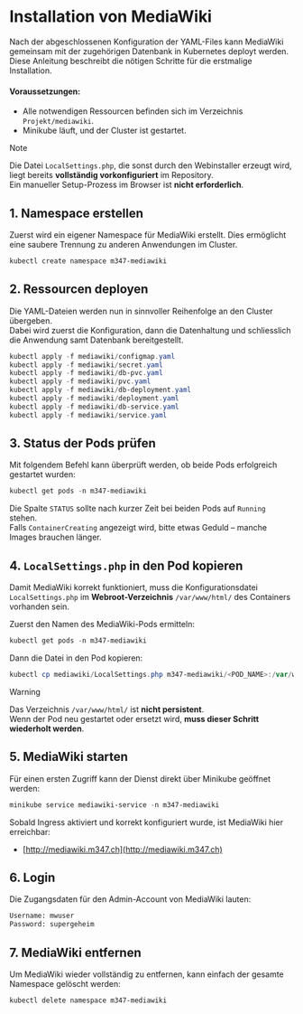 # Installation von MediaWiki
Nach der abgeschlossenen Konfiguration der YAML-Files kann MediaWiki gemeinsam mit der zugehörigen Datenbank in Kubernetes deployt werden. Diese Anleitung beschreibt die nötigen Schritte für die erstmalige Installation.

#### Voraussetzungen:

- Alle notwendigen Ressourcen befinden sich im Verzeichnis `Projekt/mediawiki`.
- Minikube läuft, und der Cluster ist gestartet.

> [!NOTE]  
> Die Datei `LocalSettings.php`, die sonst durch den Webinstaller erzeugt wird, liegt bereits **vollständig vorkonfiguriert** im Repository.  
> Ein manueller Setup-Prozess im Browser ist **nicht erforderlich**.

## 1. Namespace erstellen
Zuerst wird ein eigener Namespace für MediaWiki erstellt. Dies ermöglicht eine saubere Trennung zu anderen Anwendungen im Cluster.
```powershell
kubectl create namespace m347-mediawiki
```

## 2. Ressourcen deployen
Die YAML-Dateien werden nun in sinnvoller Reihenfolge an den Cluster übergeben.  
Dabei wird zuerst die Konfiguration, dann die Datenhaltung und schliesslich die Anwendung samt Datenbank bereitgestellt.
```powershell
kubectl apply -f mediawiki/configmap.yaml
kubectl apply -f mediawiki/secret.yaml
kubectl apply -f mediawiki/db-pvc.yaml
kubectl apply -f mediawiki/pvc.yaml
kubectl apply -f mediawiki/db-deployment.yaml
kubectl apply -f mediawiki/deployment.yaml
kubectl apply -f mediawiki/db-service.yaml
kubectl apply -f mediawiki/service.yaml
```

## 3. Status der Pods prüfen
Mit folgendem Befehl kann überprüft werden, ob beide Pods erfolgreich gestartet wurden:
```powershell
kubectl get pods -n m347-mediawiki
```
Die Spalte `STATUS` sollte nach kurzer Zeit bei beiden Pods auf `Running` stehen.  
Falls `ContainerCreating` angezeigt wird, bitte etwas Geduld – manche Images brauchen länger.

## 4. `LocalSettings.php` in den Pod kopieren
Damit MediaWiki korrekt funktioniert, muss die Konfigurationsdatei `LocalSettings.php` im **Webroot-Verzeichnis** `/var/www/html/` des Containers vorhanden sein.

Zuerst den Namen des MediaWiki-Pods ermitteln:
```powershell
kubectl get pods -n m347-mediawiki
```

Dann die Datei in den Pod kopieren:
```powershell
kubectl cp mediawiki/LocalSettings.php m347-mediawiki/<POD_NAME>:/var/www/html/
```

> [!WARNING]
> Das Verzeichnis `/var/www/html/` ist **nicht persistent**.  
> Wenn der Pod neu gestartet oder ersetzt wird, **muss dieser Schritt wiederholt werden**.

## 5. MediaWiki starten
Für einen ersten Zugriff kann der Dienst direkt über Minikube geöffnet werden:
```powershell
minikube service mediawiki-service -n m347-mediawiki
```
Sobald Ingress aktiviert und korrekt konfiguriert wurde, ist MediaWiki hier erreichbar:
- [http://mediawiki.m347.ch](http://mediawiki.m347.ch)

## 6. Login
Die Zugangsdaten für den Admin-Account von MediaWiki lauten:
```txt
Username: mwuser
Password: supergeheim
```

## 7. MediaWiki entfernen
Um MediaWiki wieder vollständig zu entfernen, kann einfach der gesamte Namespace gelöscht werden:
```powershell
kubectl delete namespace m347-mediawiki
```
